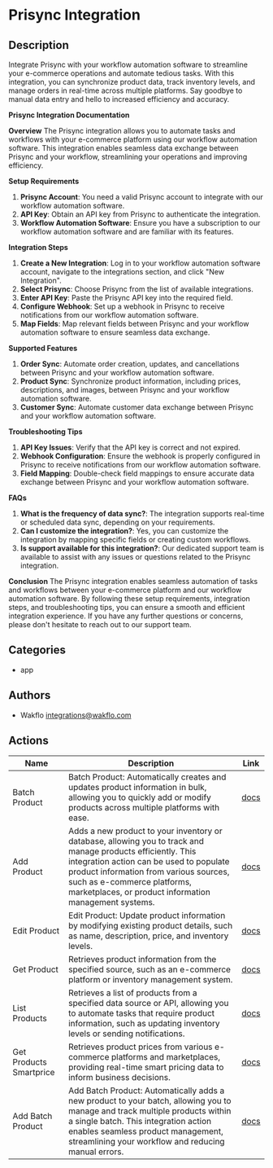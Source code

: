 # Prisync Integration

## Description

Integrate Prisync with your workflow automation software to streamline your e-commerce operations and automate tedious tasks. With this integration, you can synchronize product data, track inventory levels, and manage orders in real-time across multiple platforms. Say goodbye to manual data entry and hello to increased efficiency and accuracy.

**Prisync Integration Documentation**

**Overview**
The Prisync integration allows you to automate tasks and workflows with your e-commerce platform using our workflow automation software. This integration enables seamless data exchange between Prisync and your workflow, streamlining your operations and improving efficiency.

**Setup Requirements**

1. **Prisync Account**: You need a valid Prisync account to integrate with our workflow automation software.
2. **API Key**: Obtain an API key from Prisync to authenticate the integration.
3. **Workflow Automation Software**: Ensure you have a subscription to our workflow automation software and are familiar with its features.

**Integration Steps**

1. **Create a New Integration**: Log in to your workflow automation software account, navigate to the integrations section, and click "New Integration".
2. **Select Prisync**: Choose Prisync from the list of available integrations.
3. **Enter API Key**: Paste the Prisync API key into the required field.
4. **Configure Webhook**: Set up a webhook in Prisync to receive notifications from our workflow automation software.
5. **Map Fields**: Map relevant fields between Prisync and your workflow automation software to ensure seamless data exchange.

**Supported Features**

1. **Order Sync**: Automate order creation, updates, and cancellations between Prisync and your workflow automation software.
2. **Product Sync**: Synchronize product information, including prices, descriptions, and images, between Prisync and your workflow automation software.
3. **Customer Sync**: Automate customer data exchange between Prisync and your workflow automation software.

**Troubleshooting Tips**

1. **API Key Issues**: Verify that the API key is correct and not expired.
2. **Webhook Configuration**: Ensure the webhook is properly configured in Prisync to receive notifications from our workflow automation software.
3. **Field Mapping**: Double-check field mappings to ensure accurate data exchange between Prisync and your workflow automation software.

**FAQs**

1. **What is the frequency of data sync?**: The integration supports real-time or scheduled data sync, depending on your requirements.
2. **Can I customize the integration?**: Yes, you can customize the integration by mapping specific fields or creating custom workflows.
3. **Is support available for this integration?**: Our dedicated support team is available to assist with any issues or questions related to the Prisync integration.

**Conclusion**
The Prisync integration enables seamless automation of tasks and workflows between your e-commerce platform and our workflow automation software. By following these setup requirements, integration steps, and troubleshooting tips, you can ensure a smooth and efficient integration experience. If you have any further questions or concerns, please don't hesitate to reach out to our support team.

## Categories

- app


## Authors

- Wakflo <integrations@wakflo.com>

## Actions

| Name | Description | Link                             |
|------|-------------|----------------------------------|
| Batch Product | Batch Product: Automatically creates and updates product information in bulk, allowing you to quickly add or modify products across multiple platforms with ease. | [docs](actions/batch_product.md) |
| Add Product | Adds a new product to your inventory or database, allowing you to track and manage products efficiently. This integration action can be used to populate product information from various sources, such as e-commerce platforms, marketplaces, or product information management systems. | [docs](actions/add_product.md)   |
| Edit Product | Edit Product: Update product information by modifying existing product details, such as name, description, price, and inventory levels. | [docs](actions/edit_product.md) |
| Get Product | Retrieves product information from the specified source, such as an e-commerce platform or inventory management system. | [docs](actions/get_product.md) |
| List Products | Retrieves a list of products from a specified data source or API, allowing you to automate tasks that require product information, such as updating inventory levels or sending notifications. | [docs](actions/list_products.md) |
| Get Products Smartprice | Retrieves product prices from various e-commerce platforms and marketplaces, providing real-time smart pricing data to inform business decisions. | [docs](actions/get_products_smartprice.md) |
| Add Batch Product | Add Batch Product: Automatically adds a new product to your batch, allowing you to manage and track multiple products within a single batch. This integration action enables seamless product management, streamlining your workflow and reducing manual errors. | [docs](actions/add_batch_product.md) |